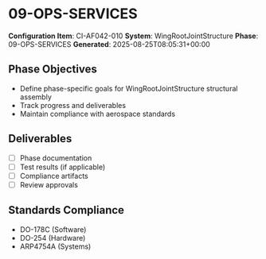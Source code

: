 # 09-OPS-SERVICES

**Configuration Item**: CI-AF042-010
**System**: WingRootJointStructure
**Phase**: 09-OPS-SERVICES
**Generated**: 2025-08-25T08:05:31+00:00

## Phase Objectives
- Define phase-specific goals for WingRootJointStructure structural assembly
- Track progress and deliverables
- Maintain compliance with aerospace standards

## Deliverables
- [ ] Phase documentation
- [ ] Test results (if applicable)
- [ ] Compliance artifacts
- [ ] Review approvals

## Standards Compliance
- DO-178C (Software)
- DO-254 (Hardware)
- ARP4754A (Systems)


